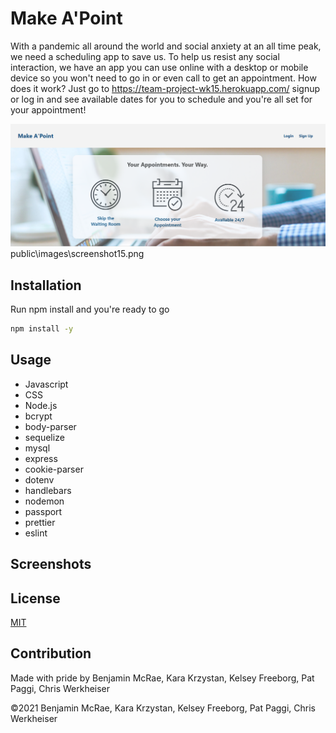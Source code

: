 # Make A'Point

With a pandemic all around the world and social anxiety at an all time peak, we need a scheduling app to save us. To help us resist any social interaction, we have an app you can use online with a desktop or mobile device so you won't need to go in or even call to get an appointment. How does it work? Just go to https://team-project-wk15.herokuapp.com/ signup or log in and see available dates for you to schedule and you're all set for your appointment!

![screenshot](https://github.com/P00KIEBEAR/Team-Project-Wk15/blob/main/public/images/screenshot15.png)
public\images\screenshot15.png

## Installation

Run npm install and you're ready to go

```bash
npm install -y
```

## Usage

- Javascript
- CSS
- Node.js
- bcrypt
- body-parser
- sequelize
- mysql
- express
- cookie-parser
- dotenv
- handlebars
- nodemon
- passport
- prettier
- eslint

## Screenshots

## License

[MIT](https://choosealicense.com/licenses/mit/)

## Contribution

Made with pride by Benjamin McRae, Kara Krzystan, Kelsey Freeborg, Pat Paggi, Chris Werkheiser

©️2021 Benjamin McRae, Kara Krzystan, Kelsey Freeborg, Pat Paggi, Chris Werkheiser
